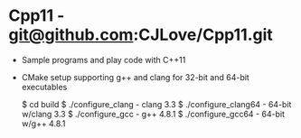 Cpp11 - git@github.com:CJLove/Cpp11.git
=======================================
- Sample programs and play code with C++11
- CMake setup supporting g++ and clang for 32-bit and 64-bit
  executables

  $ cd build
  $ ./configure_clang	- clang 3.3
  $ ./configure_clang64	- 64-bit w/clang 3.3
  $ ./configure_gcc	- g++ 4.8.1
  $ ./configure_gcc64	- 64-bit w/g++ 4.8.1


